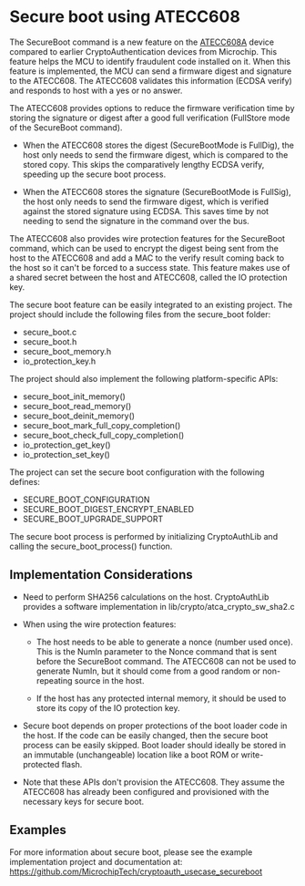# Secure boot using ATECC608

The SecureBoot command is a new feature on the
[ATECC608A](https://www.microchip.com/wwwproducts/en/ATECC608A) device compared
to earlier CryptoAuthentication devices from Microchip. This feature helps the
MCU to identify fraudulent code installed on it. When this feature is
implemented, the MCU can send a firmware digest and signature to the ATECC608.
The ATECC608 validates this information (ECDSA verify) and responds to host
with a yes or no answer.

The ATECC608 provides options to reduce the firmware verification time by
storing the signature or digest after a good full verification (FullStore mode
of the SecureBoot command).

 - When the ATECC608 stores the digest (SecureBootMode is FullDig), the host
   only needs to send the firmware digest, which is compared to the stored
   copy. This skips the comparatively lengthy ECDSA verify, speeding up the
   secure boot process.

 - When the ATECC608 stores the signature (SecureBootMode is FullSig), the
   host only needs to send the firmware digest, which is verified against the
   stored signature using ECDSA. This saves time by not needing to send the
   signature in the command over the bus.

The ATECC608 also provides wire protection features for the SecureBoot
command, which can be used to encrypt the digest being sent from the host to
the ATECC608 and add a MAC to the verify result coming back to the host so it
can't be forced to a success state. This feature makes use of a shared secret
between the host and ATECC608, called the IO protection key.

The secure boot feature can be easily integrated to an existing project. The
project should include the following files from the secure_boot folder:
 - secure_boot.c
 - secure_boot.h
 - secure_boot_memory.h
 - io_protection_key.h

The project should also implement the following platform-specific APIs:
 - secure_boot_init_memory()
 - secure_boot_read_memory()
 - secure_boot_deinit_memory()
 - secure_boot_mark_full_copy_completion()
 - secure_boot_check_full_copy_completion()
 - io_protection_get_key()
 - io_protection_set_key()

The project can set the secure boot configuration with the following defines:
 - SECURE_BOOT_CONFIGURATION
 - SECURE_BOOT_DIGEST_ENCRYPT_ENABLED
 - SECURE_BOOT_UPGRADE_SUPPORT

The secure boot process is performed by initializing CryptoAuthLib and calling
the secure_boot_process() function.

## Implementation Considerations

 - Need to perform SHA256 calculations on the host. CryptoAuthLib provides a
   software implementation in lib/crypto/atca_crypto_sw_sha2.c

 - When using the wire protection features:

    - The host needs to be able to generate a nonce (number used once).
      This is the NumIn parameter to the Nonce command that is sent before the
      SecureBoot command. The ATECC608 can not be used to generate NumIn, but
      it should come from a good random or non-repeating source in the host.

    - If the host has any protected internal memory, it should be used to store
      its copy of the IO protection key.

 - Secure boot depends on proper protections of the boot loader code in the
   host. If the code can be easily changed, then the secure boot process can be
   easily skipped. Boot loader should ideally be stored in an immutable
   (unchangeable) location like a boot ROM or write-protected flash.

 - Note that these APIs don't provision the ATECC608. They assume the
   ATECC608 has already been configured and provisioned with the necessary
   keys for secure boot.

Examples
-----------
For more information about secure boot, please see the example implementation
project and documentation at:
https://github.com/MicrochipTech/cryptoauth_usecase_secureboot